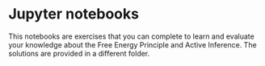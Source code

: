 # Jupyter notebooks
This notebooks are exercises that you can complete to learn and evaluate your knowledge about the Free Energy Principle and Active Inference. The solutions are provided in a different folder.

